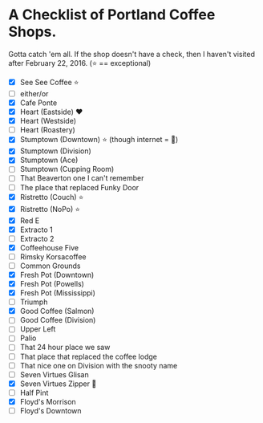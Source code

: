 # A Checklist of Portland Coffee Shops.

Gotta catch 'em all. If the shop doesn't have a check, then I haven't visited after February 22, 2016. (:star: == exceptional)

- [x] See See Coffee :star:
- [ ] either/or
- [X] Cafe Ponte
- [X] Heart (Eastside) :heart:
- [X] Heart (Westside)
- [ ] Heart (Roastery)
- [X] Stumptown (Downtown) :star: (though internet = :poop:)
- [X] Stumptown (Division)
- [X] Stumptown (Ace)
- [ ] Stumptown (Cupping Room)
- [ ] That Beaverton one I can't remember
- [ ] The place that replaced Funky Door
- [X] Ristretto (Couch) :star:
- [X] Ristretto (NoPo) :star:
- [X] Red E
- [X] Extracto 1
- [ ] Extracto 2
- [X] Coffeehouse Five
- [ ] Rimsky Korsacoffee
- [ ] Common Grounds
- [X] Fresh Pot (Downtown)
- [X] Fresh Pot (Powells)
- [X] Fresh Pot (Mississippi)
- [ ] Triumph
- [X] Good Coffee (Salmon)
- [ ] Good Coffee (Division)
- [ ] Upper Left
- [ ] Palio
- [ ] That 24 hour place we saw
- [ ] That place that replaced the coffee lodge
- [ ] That nice one on Division with the snooty name
- [ ] Seven Virtues Glisan
- [X] Seven Virtues Zipper :cherry_blossom:
- [ ] Half Pint
- [X] Floyd's Morrison
- [ ] Floyd's Downtown
